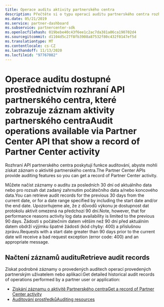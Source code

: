 ```yaml
---
title: Operace auditu aktivity partnerského centra
description: Přečtěte si o typu operací auditu partnerského centra rozhraní API, které můžete použít k získání záznamu o aktivitě partnerského centra.
ms.date: 05/21/2019
ms.service: partner-dashboard
ms.subservice: partnercenter-sdk
ms.openlocfilehash: 019bebe40c43f6ee1c2ac7da381a86ca190702d4
ms.sourcegitcommit: d1104d5c27f8fb3908a87532f80c432f0147ef5d
ms.translationtype: MT
ms.contentlocale: cs-CZ
ms.lasthandoff: 11/13/2020
ms.locfileid: "97767082"
---
```

# <a name="audit-operations-available-via-partner-center-api-that-show-a-record-of-partner-center-activity"></a><span data-ttu-id="4333e-103">Operace auditu dostupné prostřednictvím rozhraní API partnerského centra, které zobrazuje záznam aktivity partnerského centra</span><span class="sxs-lookup"><span data-stu-id="4333e-103">Audit operations available via Partner Center API that show a record of Partner Center activity</span></span>

<span data-ttu-id="4333e-104">Rozhraní API partnerského centra poskytují funkce auditování, abyste mohli získat záznam o aktivitě partnerského centra.</span><span class="sxs-lookup"><span data-stu-id="4333e-104">The Partner Center APIs provide auditing features so you can get a record of Partner Center activity.</span></span>

<span data-ttu-id="4333e-105">Můžete načíst záznamy o auditu za posledních 30 dní od aktuálního data nebo pro rozsah dat zadaný zahrnutím počátečního data a/nebo koncového data.</span><span class="sxs-lookup"><span data-stu-id="4333e-105">You can retrieve audit records for the previous 30 days from the current date, or for a date range specified by including the start date and/or the end date.</span></span> <span data-ttu-id="4333e-106">Upozorňujeme ale, že z důvodů výkonu je dostupnost dat protokolu aktivit omezená na předchozí 90 dní.</span><span class="sxs-lookup"><span data-stu-id="4333e-106">Note, however, that for performance reasons activity log data availability is limited to the previous 90 days.</span></span> <span data-ttu-id="4333e-107">Žádosti s počátečním datem větším než 90 dní před aktuálním datem obdrží výjimku špatné žádosti (kód chyby: 400) a příslušnou zprávu.</span><span class="sxs-lookup"><span data-stu-id="4333e-107">Requests with a start date greater than 90 days prior to the current date will receive a bad request exception (error code: 400) and an appropriate message.</span></span>

## <a name="retrieve-audit-records"></a><span data-ttu-id="4333e-108">Načtení záznamů auditu</span><span class="sxs-lookup"><span data-stu-id="4333e-108">Retrieve audit records</span></span>

<span data-ttu-id="4333e-109">Získat podrobné záznamy o provedených auditech operací provedených partnerským uživatelem nebo aplikací:</span><span class="sxs-lookup"><span data-stu-id="4333e-109">Get detailed historical audit records of operations performed by a partner user or application:</span></span>

- [<span data-ttu-id="4333e-110">Získání záznamu o aktivitě Partnerského centra</span><span class="sxs-lookup"><span data-stu-id="4333e-110">Get a record of Partner Center activity</span></span>](get-a-record-of-partner-center-activity-by-user.md)
- [<span data-ttu-id="4333e-111">Auditování prostředků</span><span class="sxs-lookup"><span data-stu-id="4333e-111">Auditing resources</span></span>](auditing-resources.md)